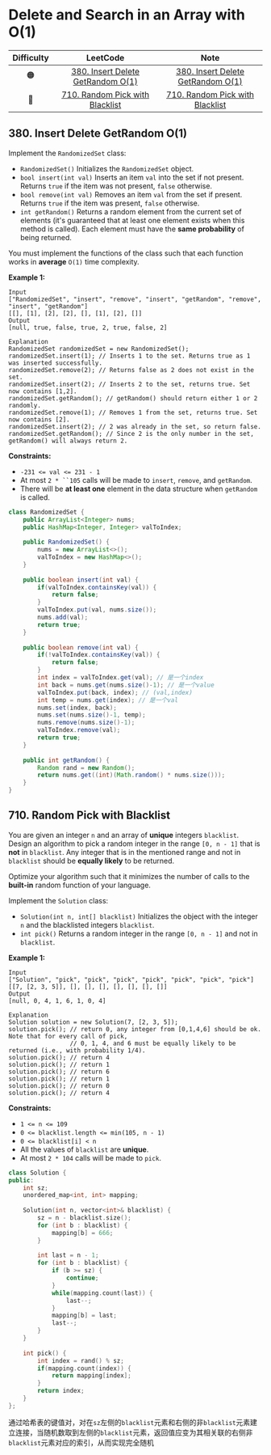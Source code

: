 # Delete and Search in an Array with O(1)

| Difficulty |                           LeetCode                           |                             Note                             |
| :--------: | :----------------------------------------------------------: | :----------------------------------------------------------: |
|     🟠      | [380. Insert Delete GetRandom O(1)](https://leetcode.com/problems/insert-delete-getrandom-o1/) | [380. Insert Delete GetRandom O(1)](#380-insert-delete-getrandom-o1)                                                             |
|     🔴      | [710. Random Pick with Blacklist](https://leetcode.com/problems/random-pick-with-blacklist/) | [710. Random Pick with Blacklist](#710-random-pick-with-blacklist) |

## 380. Insert Delete GetRandom O(1)

Implement the `RandomizedSet` class:

- `RandomizedSet()` Initializes the `RandomizedSet` object.
- `bool insert(int val)` Inserts an item `val` into the set if not present. Returns `true` if the item was not present, `false` otherwise.
- `bool remove(int val)` Removes an item `val` from the set if present. Returns `true` if the item was present, `false` otherwise.
- `int getRandom()` Returns a random element from the current set of elements (it's guaranteed that at least one element exists when this method is called). Each element must have the **same probability** of being returned.

You must implement the functions of the class such that each function works in **average** `O(1)` time complexity.

 

**Example 1:**

```
Input
["RandomizedSet", "insert", "remove", "insert", "getRandom", "remove", "insert", "getRandom"]
[[], [1], [2], [2], [], [1], [2], []]
Output
[null, true, false, true, 2, true, false, 2]

Explanation
RandomizedSet randomizedSet = new RandomizedSet();
randomizedSet.insert(1); // Inserts 1 to the set. Returns true as 1 was inserted successfully.
randomizedSet.remove(2); // Returns false as 2 does not exist in the set.
randomizedSet.insert(2); // Inserts 2 to the set, returns true. Set now contains [1,2].
randomizedSet.getRandom(); // getRandom() should return either 1 or 2 randomly.
randomizedSet.remove(1); // Removes 1 from the set, returns true. Set now contains [2].
randomizedSet.insert(2); // 2 was already in the set, so return false.
randomizedSet.getRandom(); // Since 2 is the only number in the set, getRandom() will always return 2.
```

 

**Constraints:**

- `-231 <= val <= 231 - 1`
- At most `2 * ``105` calls will be made to `insert`, `remove`, and `getRandom`.
- There will be **at least one** element in the data structure when `getRandom` is called.

```java
class RandomizedSet {
    public ArrayList<Integer> nums;
    public HashMap<Integer, Integer> valToIndex;
    
    public RandomizedSet() {
        nums = new ArrayList<>();
        valToIndex = new HashMap<>();
    }
    
    public boolean insert(int val) {
        if(valToIndex.containsKey(val)) {
            return false;
        }
        valToIndex.put(val, nums.size());
        nums.add(val);
        return true;
    }
    
    public boolean remove(int val) {
        if(!valToIndex.containsKey(val)) {
            return false;
        }
        int index = valToIndex.get(val); // 是一个index
        int back = nums.get(nums.size()-1); // 是一个value
        valToIndex.put(back, index); // (val,index)
        int temp = nums.get(index); // 是一个val
        nums.set(index, back);
        nums.set(nums.size()-1, temp);
        nums.remove(nums.size()-1);
        valToIndex.remove(val);
        return true;
    }
    
    public int getRandom() {
        Random rand = new Random();
        return nums.get((int)(Math.random() * nums.size()));
    }
}
```

## 710. Random Pick with Blacklist

You are given an integer `n` and an array of **unique** integers `blacklist`. Design an algorithm to pick a random integer in the range `[0, n - 1]` that is **not** in `blacklist`. Any integer that is in the mentioned range and not in `blacklist` should be **equally likely** to be returned.

Optimize your algorithm such that it minimizes the number of calls to the **built-in** random function of your language.

Implement the `Solution` class:

- `Solution(int n, int[] blacklist)` Initializes the object with the integer `n` and the blacklisted integers `blacklist`.
- `int pick()` Returns a random integer in the range `[0, n - 1]` and not in `blacklist`.

 

**Example 1:**

```
Input
["Solution", "pick", "pick", "pick", "pick", "pick", "pick", "pick"]
[[7, [2, 3, 5]], [], [], [], [], [], [], []]
Output
[null, 0, 4, 1, 6, 1, 0, 4]

Explanation
Solution solution = new Solution(7, [2, 3, 5]);
solution.pick(); // return 0, any integer from [0,1,4,6] should be ok. Note that for every call of pick,
                 // 0, 1, 4, and 6 must be equally likely to be returned (i.e., with probability 1/4).
solution.pick(); // return 4
solution.pick(); // return 1
solution.pick(); // return 6
solution.pick(); // return 1
solution.pick(); // return 0
solution.pick(); // return 4
```

 

**Constraints:**

- `1 <= n <= 109`
- `0 <= blacklist.length <= min(105, n - 1)`
- `0 <= blacklist[i] < n`
- All the values of `blacklist` are **unique**.
- At most `2 * 104` calls will be made to `pick`.

```cpp
class Solution {
public:
    int sz;
    unordered_map<int, int> mapping;
    
    Solution(int n, vector<int>& blacklist) {
        sz = n - blacklist.size();
        for (int b : blacklist) {
            mapping[b] = 666;
        }
        
        int last = n - 1;
        for (int b : blacklist) {
            if (b >= sz) {
                continue;
            }
            while(mapping.count(last)) {
                last--;
            }
            mapping[b] = last;
            last--;
        }
    }
    
    int pick() {
        int index = rand() % sz;
        if(mapping.count(index)) {
            return mapping[index];
        }
        return index;
    }
};
```

通过哈希表的键值对，对在`sz`左侧的`blacklist`元素和右侧的非`blacklist`元素建立连接，当随机数取到左侧的`blacklist`元素，返回值应变为其相关联的右侧非`blacklist`元素对应的索引，从而实现完全随机